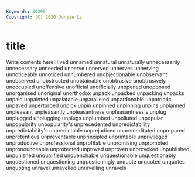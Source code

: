 ```yaml
---
Keywords: 30295
Copyright: (C) 2020 Junjie Li
---
```


# title

Write contents here!!!
ved 
unnamed
unnatural 
unnaturally 
unnecessarily 
unnecessary 
unneeded 
unnerve 
unnerved 
unnerves 
unnerving 
unnoticeable
unnoticed 
unnumbered 
unobjectionable 
unobservant 
unobserved 
unobstructed 
unobtainable 
unobtrusive 
unobtrusively 
unoccupied
unoffensive 
unofficial 
unofficially 
unopened 
unopposed 
unorganised 
unoriginal 
unorthodox 
unpack 
unpacked
unpacking 
unpacks 
unpaid 
unpainted 
unpalatable 
unparalleled 
unpardonable 
unpatriotic 
unpaved 
unperturbed
unpick 
unpin 
unpinned 
unpinning 
unpins 
unplanned 
unpleasant 
unpleasantly 
unpleasantness 
unpleasantness's
unplug 
unplugged 
unplugging 
unplugs 
unplumbed 
unpolluted 
unpopular 
unpopularity 
unpopularity's 
unprecedented
unpredictability 
unpredictability's 
unpredictable 
unprejudiced 
unpremeditated 
unprepared 
unpretentious 
unpreventable 
unprincipled 
unprintable
unprivileged 
unproductive 
unprofessional 
unprofitable 
unpromising 
unprompted 
unpronounceable 
unprotected 
unproved 
unproven
unprovoked 
unpublished 
unpunished 
unqualified 
unquenchable 
unquestionable 
unquestionably 
unquestioned 
unquestioning 
unquestioningly
unquote 
unquoted 
unquotes 
unquoting 
unravel 
unravelled 
unravelling 
unravels 
